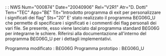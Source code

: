  :  : NWS Num="000874" Date="20040906" Rel="V2R1" Atr="D. Dotti" Tem="TEC" App="B£" Tit="Introdotto programma di exit per personalizzare i significati dei flag" Sts="20"
E' stato realizzato il programma B£G06G_U che permette di specificare i significati e i commenti dei flag personali dei vari file. Se presente, esso viene lanciato dal programma standard B£G06G per
integrarne le schiere.
Riferirsi alla documentazione all'interno del programma B£G06G_U per i dettagli implementativi.

Programma modificato : 
B£G06G
Programma prototipo : 
B£G06G_U
